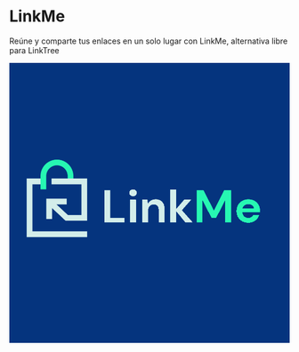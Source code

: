 # LinkMe

Reúne y comparte tus enlaces en un solo lugar con LinkMe, alternativa libre para LinkTree 

![linkme](https://raw.githubusercontent.com/RaulprTech/linkme/main/favicon.png)

